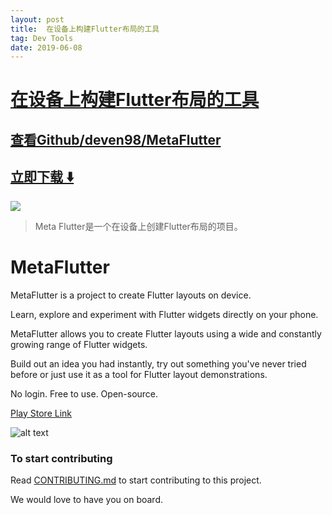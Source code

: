 ```yaml
---
layout: post
title:  在设备上构建Flutter布局的工具
tag: Dev Tools
date: 2019-06-08
---
```


# [在设备上构建Flutter布局的工具 ](http://github.com/deven98/MetaFlutter) 



## [查看Github/deven98/MetaFlutter](http://github.com/deven98/MetaFlutter)
## [立即下载 ️⬇️ ](https://codeload.github.com/deven98/MetaFlutter/zip/master) 


 
![](https://flutterawesome.com/content/images/2019/06/MetaFlutter.jpg)
 
>
> Meta Flutter是一个在设备上创建Flutter布局的项目。
>

 

# MetaFlutter

MetaFlutter is a project to create Flutter layouts on device. 

Learn, explore and experiment with Flutter widgets directly on your phone.

MetaFlutter allows you to create Flutter layouts using a wide and constantly growing range of Flutter widgets. 

Build out an idea you had instantly, try out something you've never tried before or just use it as a tool for Flutter layout demonstrations. 

No login. Free to use. Open-source.

[Play Store Link](https://play.google.com/store/apps/details?id=n.dev.flutter_app_builder)

![alt text](https://github.com/deven98/MetaFlutter/blob/master/screenshots/screenshot1.png)

### To start contributing

Read [CONTRIBUTING.md](https://github.com/deven98/MetaFlutter/blob/master/CONTRIBUTING.md) to start contributing to this project. 

We would love to have you on board.


